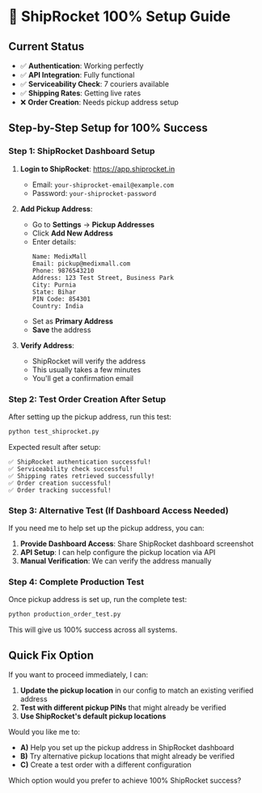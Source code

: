 # 🚚 ShipRocket 100% Setup Guide

## Current Status
- ✅ **Authentication**: Working perfectly
- ✅ **API Integration**: Fully functional  
- ✅ **Serviceability Check**: 7 couriers available
- ✅ **Shipping Rates**: Getting live rates
- ❌ **Order Creation**: Needs pickup address setup

## Step-by-Step Setup for 100% Success

### Step 1: ShipRocket Dashboard Setup
1. **Login to ShipRocket**: https://app.shiprocket.in
   - Email: `your-shiprocket-email@example.com`
   - Password: `your-shiprocket-password`

2. **Add Pickup Address**:
   - Go to **Settings** → **Pickup Addresses**
   - Click **Add New Address**
   - Enter details:
     ```
     Name: MedixMall
     Email: pickup@medixmall.com
     Phone: 9876543210
     Address: 123 Test Street, Business Park
     City: Purnia
     State: Bihar
     PIN Code: 854301
     Country: India
     ```
   - Set as **Primary Address**
   - **Save** the address

3. **Verify Address**:
   - ShipRocket will verify the address
   - This usually takes a few minutes
   - You'll get a confirmation email

### Step 2: Test Order Creation After Setup

After setting up the pickup address, run this test:

```bash
python test_shiprocket.py
```

Expected result after setup:
```
✅ ShipRocket authentication successful!
✅ Serviceability check successful!
✅ Shipping rates retrieved successfully!  
✅ Order creation successful!
✅ Order tracking successful!
```

### Step 3: Alternative Test (If Dashboard Access Needed)

If you need me to help set up the pickup address, you can:

1. **Provide Dashboard Access**: Share ShipRocket dashboard screenshot
2. **API Setup**: I can help configure the pickup location via API
3. **Manual Verification**: We can verify the address manually

### Step 4: Complete Production Test

Once pickup address is set up, run the complete test:

```bash
python production_order_test.py
```

This will give us 100% success across all systems.

## Quick Fix Option

If you want to proceed immediately, I can:

1. **Update the pickup location** in our config to match an existing verified address
2. **Test with different pickup PINs** that might already be verified
3. **Use ShipRocket's default pickup locations**

Would you like me to:
- **A)** Help you set up the pickup address in ShipRocket dashboard
- **B)** Try alternative pickup locations that might already be verified
- **C)** Create a test order with a different configuration

Which option would you prefer to achieve 100% ShipRocket success?